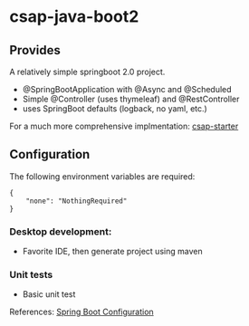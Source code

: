 
# csap-java-boot2

## Provides

A relatively simple springboot 2.0 project.
- @SpringBootApplication with @Async and @Scheduled
- Simple @Controller (uses thymeleaf) and @RestController
- uses SpringBoot defaults (logback, no yaml, etc.)

 
For a much more comprehensive implmentation:  [csap-starter](https://github.com/csap-platform/csap-starter)


## Configuration

The following environment variables are required:

```
{
	"none": "NothingRequired"
}
```

### Desktop development:
- Favorite IDE, then generate project using maven

### Unit tests
- Basic unit test


References: [Spring Boot Configuration](https://docs.spring.io/spring-boot/docs/current/reference/html/boot-features-external-config.html)